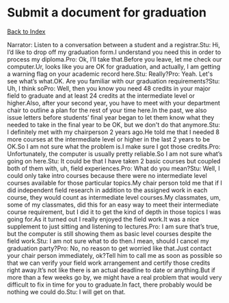 # Submit a document for graduation
[Back to Index](https://github.com/windows10010/tpoExtractor/blog/master/README.md)

Narrator: Listen to a conversation between a student and a registrar.Stu: Hi, I’d like to drop off my graduation form.I understand you need this in order to process my diploma.Pro: Ok, I’ll take that.Before you leave, let me check our computer.Ur, looks like you are OK for graduation, and actually, I am getting a warning flag on your academic record here.Stu: Really?Pro: Yeah. Let's see what’s what.OK. Are you familiar with our graduation requirements?Stu: Uh, I think soPro: Well, then you know you need 48 credits in your major field to graduate and at least 24 credits at the intermediate level or higher.Also, after your second year, you have to meet with your department chair to outline a plan for the rest of your time here.In the past, we also issue letters before students’ final year began to let them know what they needed to take in the final year to be OK, but we don't do that anymore.Stu: I definitely met with my chairperson 2 years ago.He told me that I needed 8 more courses at the intermediate level or higher in the last 2 years to be OK.So I am not sure what the problem is.I make sure I got those credits.Pro: Unfortunately, the computer is usually pretty reliable.So I am not sure what’s going on here.Stu: It could be that I have taken 2 basic courses but coupled both of them with, uh, field experiences.Pro: What do you mean?Stu: Well, I could only take intro courses because there were no intermediate level courses available for those particular topics.My chair person told me that if I did independent field research in addition to the assigned work in each course, they would count as intermediate level courses.My classmates, um, some of my classmates, did this for an easy way to meet their intermediate course requirement, but I did it to get the kind of depth in those topics I was going for.As it turned out I really enjoyed the field work.It was a nice supplement to just sitting and listening to lectures.Pro: I am sure that’s true, but the computer is still showing them as basic level courses despite the field work.Stu: I am not sure what to do then.I mean, should I cancel my graduation party?Pro: No, no reason to get worried like that.Just contact your chair person immediately, ok?Tell him to call me as soon as possible so that we can verify your field work arrangement and certify those credits right away.It’s not like there is an actual deadline to date or anything.But if more than a few weeks go by, we might have a real problem that would very difficult to fix in time for you to graduate.In fact, there probably would be nothing we could do.Stu: I will get on that.